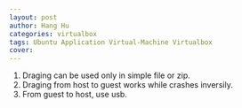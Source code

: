 ```yaml
---
layout: post
author: Hang Hu
categories: virtualbox
tags: Ubuntu Application Virtual-Machine Virtualbox 
cover: 
---
```


1. Draging can be used only in simple file or zip.
2. Draging from host to guest works while crashes inversily.
3. From guest to host, use usb.
